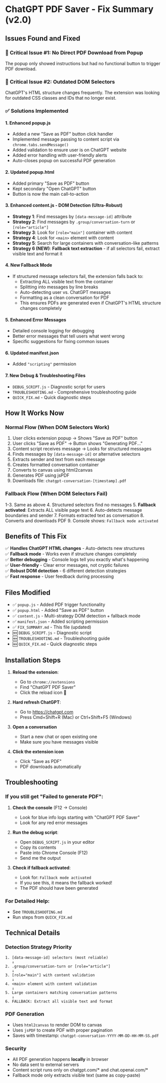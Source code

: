 # ChatGPT PDF Saver - Fix Summary (v2.0)

## Issues Found and Fixed

### 🔴 **Critical Issue #1: No Direct PDF Download from Popup**
The popup only showed instructions but had no functional button to trigger PDF download.

### 🔴 **Critical Issue #2: Outdated DOM Selectors**
ChatGPT's HTML structure changes frequently. The extension was looking for outdated CSS classes and IDs that no longer exist.

### ✅ **Solutions Implemented**

#### 1. **Enhanced popup.js** 
- Added a new "Save as PDF" button click handler
- Implemented message passing to content script via `chrome.tabs.sendMessage()`
- Added validation to ensure user is on ChatGPT website
- Added error handling with user-friendly alerts
- Auto-closes popup on successful PDF generation

#### 2. **Updated popup.html**
- Added primary "Save as PDF" button
- Kept secondary "Open ChatGPT" button
- Button is now the main call-to-action

#### 3. **Enhanced content.js - DOM Detection (Ultra-Robust)**
- **Strategy 1**: Find messages by `[data-message-id]` attribute
- **Strategy 2**: Find messages by `.group/conversation-turn` or `[role="article"]`
- **Strategy 3**: Look for `[role="main"]` container with content
- **Strategy 4**: Look for `<main>` element with content
- **Strategy 5**: Search for large containers with conversation-like patterns
- **Strategy 6 (NEW)**: **Fallback text extraction** - if all selectors fail, extract visible text and format it

#### 4. **New Fallback Mode**
- If structured message selectors fail, the extension falls back to:
  - Extracting ALL visible text from the container
  - Splitting into messages by line breaks
  - Auto-detecting user vs. ChatGPT messages
  - Formatting as a clean conversation for PDF
  - This ensures PDFs are generated even if ChatGPT's HTML structure changes completely

#### 5. **Enhanced Error Messages**
- Detailed console logging for debugging
- Better error messages that tell users what went wrong
- Specific suggestions for fixing common issues

#### 6. **Updated manifest.json**
- Added `"scripting"` permission

#### 7. **New Debug & Troubleshooting Files**
- `DEBUG_SCRIPT.js` - Diagnostic script for users
- `TROUBLESHOOTING.md` - Comprehensive troubleshooting guide
- `QUICK_FIX.md` - Quick diagnostic steps

## How It Works Now

### Normal Flow (When DOM Selectors Work)
1. User clicks extension popup → Shows "Save as PDF" button
2. User clicks "Save as PDF" → Button shows "Generating PDF..."
3. Content script receives message → Looks for structured messages
4. Finds messages by `[data-message-id]` or alternative selectors
5. Extracts sender and text from each message
6. Creates formatted conversation container
7. Converts to canvas using html2canvas
8. Generates PDF using jsPDF
9. Downloads file: `chatgpt-conversation-[timestamp].pdf`

### Fallback Flow (When DOM Selectors Fail)
1-3. Same as above
4. Structured selectors find no messages
5. **Fallback activated**: Extracts ALL visible page text
6. Auto-detects message boundaries and sender
7. Formats extracted text as conversation
8. Converts and downloads PDF
9. Console shows: `Fallback mode activated`

## Benefits of This Fix

✅ **Handles ChatGPT HTML changes** - Auto-detects new structures  
✅ **Fallback mode** - Works even if structure changes completely  
✅ **Better debugging** - Console logs tell you exactly what's happening  
✅ **User-friendly** - Clear error messages, not cryptic failures  
✅ **Robust DOM detection** - 6 different detection strategies  
✅ **Fast response** - User feedback during processing  

## Files Modified

- ✅ `popup.js` - Added PDF trigger functionality
- ✅ `popup.html` - Added "Save as PDF" button
- ✅ `content.js` - Multi-strategy DOM detection + fallback mode
- ✅ `manifest.json` - Added scripting permission
- ✅ `FIX_SUMMARY.md` - This file (updated)
- 🆕 `DEBUG_SCRIPT.js` - Diagnostic script
- 🆕 `TROUBLESHOOTING.md` - Troubleshooting guide
- 🆕 `QUICK_FIX.md` - Quick diagnostic steps

## Installation Steps

1. **Reload the extension**:
   - Go to `chrome://extensions`
   - Find "ChatGPT PDF Saver"
   - Click the reload icon 🔄
   
2. **Hard refresh ChatGPT**:
   - Go to https://chatgpt.com
   - Press Cmd+Shift+R (Mac) or Ctrl+Shift+F5 (Windows)

3. **Open a conversation**
   - Start a new chat or open existing one
   - Make sure you have messages visible

4. **Click the extension icon**
   - Click "Save as PDF"
   - PDF downloads automatically

## Troubleshooting

### If you still get "Failed to generate PDF":

1. **Check the console** (F12 → Console)
   - Look for blue info logs starting with "ChatGPT PDF Saver"
   - Look for any red error messages

2. **Run the debug script**:
   - Open `DEBUG_SCRIPT.js` in your editor
   - Copy its contents
   - Paste into Chrome Console (F12)
   - Send me the output

3. **Check if fallback activated**:
   - Look for: `Fallback mode activated`
   - If you see this, it means the fallback worked!
   - The PDF should have been generated

### For Detailed Help:
- See `TROUBLESHOOTING.md`
- Run steps from `QUICK_FIX.md`

## Technical Details

### Detection Strategy Priority
```
1. [data-message-id] selectors (most reliable)
   ↓
2. .group/conversation-turn or [role="article"]
   ↓
3. [role="main"] with content validation
   ↓
4. <main> element with content validation
   ↓
5. Large containers matching conversation patterns
   ↓
6. FALLBACK: Extract all visible text and format
```

### PDF Generation
- Uses `html2canvas` to render DOM to canvas
- Uses `jsPDF` to create PDF with proper pagination
- Saves with timestamp: `chatgpt-conversation-YYYY-MM-DD-HH-MM-SS.pdf`

### Security
- All PDF generation happens **locally** in browser
- No data sent to external servers
- Content script runs only on chatgpt.com/* and chat.openai.com/*
- Fallback mode only extracts visible text (same as copy-paste)

